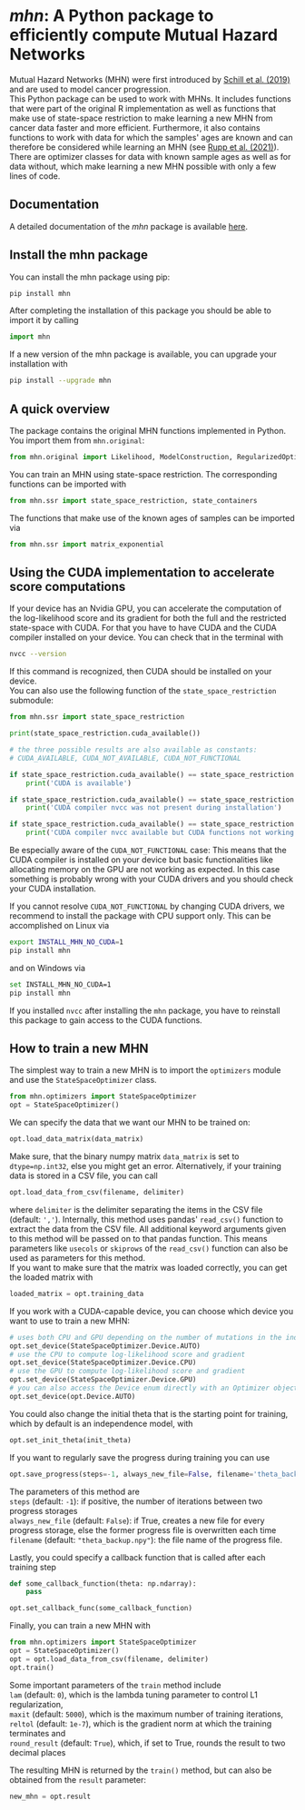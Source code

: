 # *mhn*: A Python package to efficiently compute Mutual Hazard Networks

Mutual Hazard Networks (MHN) were first introduced by [Schill et al. (2019)](https://academic.oup.com/bioinformatics/article/36/1/241/5524604)
and are used to model cancer progression.  
This Python package can be used to work with MHNs. It includes functions that were part of the
original R implementation as well as functions that make use of state-space restriction 
to make learning a new MHN from cancer data faster and more efficient. Furthermore, it
also contains functions to work with data for which the samples' ages are known and can
therefore be considered while learning an MHN (see [Rupp et al. (2021)](https://arxiv.org/abs/2112.10971)).  
There are optimizer classes for data with known sample ages as well as for data without, which make learning a new MHN possible with
only a few lines of code.  

## Documentation

A detailed documentation of the *mhn* package is available [here](https://learnmhn.readthedocs.io/en/latest/index.html).

## Install the mhn package

You can install the mhn package using pip:

```bash
pip install mhn
```

After completing the installation of this package you should be able to import it by calling
```python
import mhn
```

If a new version of the mhn package is available, you can upgrade your installation with
```bash
pip install --upgrade mhn
```

## A quick overview

The package contains the original MHN functions implemented in Python. You import them from ``mhn.original``:

```python
from mhn.original import Likelihood, ModelConstruction, RegularizedOptimization, UtilityFunctions
```
You can train an MHN using state-space restriction. The corresponding functions
can be imported with
```python
from mhn.ssr import state_space_restriction, state_containers
```
The functions that make use of the known ages of samples can be imported via
```python
from mhn.ssr import matrix_exponential
```

## Using the CUDA implementation to accelerate score computations
If your device has an Nvidia GPU, you can accelerate the computation of the log-likelihood score and its gradient for
both the full and the restricted state-space with CUDA. 
For that you have to have CUDA and the CUDA compiler
installed on your device. You can check that in the terminal with
```bash
nvcc --version
```
If this command is recognized, then CUDA should be installed on your device.  
You can also use the following function of the ```state_space_restriction``` submodule:
```python
from mhn.ssr import state_space_restriction

print(state_space_restriction.cuda_available())

# the three possible results are also available as constants:
# CUDA_AVAILABLE, CUDA_NOT_AVAILABLE, CUDA_NOT_FUNCTIONAL

if state_space_restriction.cuda_available() == state_space_restriction.CUDA_AVAILABLE:
    print('CUDA is available')

if state_space_restriction.cuda_available() == state_space_restriction.CUDA_NOT_AVAILABLE:
    print('CUDA compiler nvcc was not present during installation')

if state_space_restriction.cuda_available() == state_space_restriction.CUDA_NOT_FUNCTIONAL:
    print('CUDA compiler nvcc available but CUDA functions not working. Check CUDA installation')
```

Be especially aware of the ```CUDA_NOT_FUNCTIONAL``` case: This means that the CUDA compiler
is installed on your device but basic functionalities like allocating memory on the GPU
are not working as expected.
In this case something is probably wrong with your CUDA drivers and you should check your CUDA
installation.

If you cannot resolve ```CUDA_NOT_FUNCTIONAL``` by changing CUDA drivers, we recommend to install the package with CPU support only.
This can be accomplished on Linux via
```bash
export INSTALL_MHN_NO_CUDA=1
pip install mhn
```
and on Windows via
```bash
set INSTALL_MHN_NO_CUDA=1
pip install mhn
```

If you installed ``nvcc`` after installing the ``mhn`` package, you have to
reinstall this package to gain access to the CUDA functions.

## How to train a new MHN

The simplest way to train a new MHN is to import the ```optimizers``` module and
use the ```StateSpaceOptimizer``` class.
```python
from mhn.optimizers import StateSpaceOptimizer
opt = StateSpaceOptimizer()
```
We can specify the data that we want our MHN to be trained on:
```python
opt.load_data_matrix(data_matrix)
```
Make sure, that the binary numpy matrix ```data_matrix``` is set to ```dtype=np.int32```, else you 
might get an error. Alternatively, if your training data is stored in a CSV file, you can call
```python
opt.load_data_from_csv(filename, delimiter)
```
where ```delimiter``` is the delimiter separating the items in the CSV file (default: ``','``). 
Internally, this method uses pandas' ```read_csv()``` function to extract the data from the CSV file.
All additional keyword arguments given to this method will be passed on to that
pandas function. This means parameters like ```usecols``` or ```skiprows``` of the ```read_csv()```
function can also be used as parameters for this method.  
If you want to make sure that the matrix was loaded correctly, you can get 
the loaded matrix with

```python
loaded_matrix = opt.training_data
```
If you work with a CUDA-capable device, you can choose which device you want to use to 
train a new MHN:
```python
# uses both CPU and GPU depending on the number of mutations in the individual sample
opt.set_device(StateSpaceOptimizer.Device.AUTO)
# use the CPU to compute log-likelihood score and gradient
opt.set_device(StateSpaceOptimizer.Device.CPU)
# use the GPU to compute log-likelihood score and gradient
opt.set_device(StateSpaceOptimizer.Device.GPU)
# you can also access the Device enum directly with an Optimizer object
opt.set_device(opt.Device.AUTO)
```
You could also change the initial theta that is the starting point for training, which by default
is an independence model, with
```python
opt.set_init_theta(init_theta)
```
If you want to regularly save the progress during training you can use
```python
opt.save_progress(steps=-1, always_new_file=False, filename='theta_backup.npy')
```
The parameters of this method are  
``steps`` (default: ``-1``): if positive, the number of iterations between two progress storages  
``always_new_file`` (default: ``False``): if True, creates a new file for every progress storage, 
else the former progress file is overwritten each time  
``filename`` (default: ``"theta_backup.npy"``): the file name of the progress file.

Lastly, you could specify a callback function that is called after each training step
```python
def some_callback_function(theta: np.ndarray):
    pass

opt.set_callback_func(some_callback_function)
```

Finally, you can train a new MHN with
```python
from mhn.optimizers import StateSpaceOptimizer
opt = StateSpaceOptimizer()
opt = opt.load_data_from_csv(filename, delimiter)
opt.train()
```
Some important parameters of the ``train`` method include  
``lam`` (default: ``0``), which is
the lambda tuning parameter to control L1 regularization,  
``maxit`` (default: ``5000``), which is the maximum
number of training iterations,  
```reltol``` (default: ``1e-7``), which is the gradient norm at which the training terminates and  
```round_result``` (default: ``True``), which, if set to True, rounds the result to two decimal places  
  
The resulting MHN is returned by the ```train()``` method, but can also be obtained
from the ```result``` parameter:
```python
new_mhn = opt.result
```
